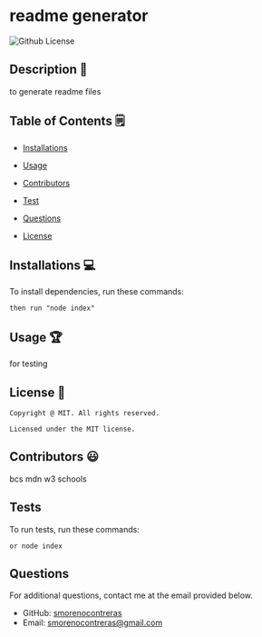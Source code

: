 # readme generator
  ![Github License](https://img.shields.io/badge/license-MIT-yellowgreen.svg)


  ## Description 📝

  to generate readme files

  ## Table of Contents 🗒

  * [Installations](#installations-💻)

  * [Usage](#usage-🏆)
  
  * [Contributors](#contributors-😃)

  * [Test](#tests-🧪)

  * [Questions](#questions)

  * [License](#license-📛)
  
  ## Installations  💻

  To install dependencies, run these commands:

  ```
  then run "node index"
  ```

  ## Usage 🏆

  for testing

  ## License 📛 

    Copyright @ MIT. All rights reserved.

    Licensed under the MIT license.

  ## Contributors 😃

  bcs mdn w3 schools

  ## Tests 

  To run tests, run these commands:

  ```
  or node index
  ```

  ## Questions

  For additional questions, contact me at the email provided below. 

  - GitHub: [smorenocontreras](https://github.com/smorenocontreras/)
  - Email:  smorenocontreras@gmail.com
